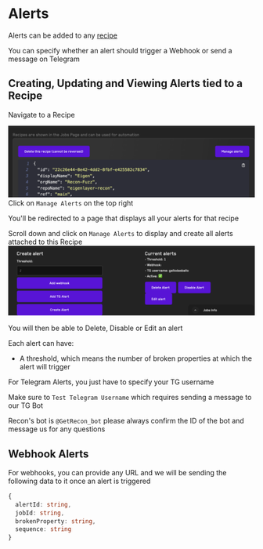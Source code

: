 # Alerts 

Alerts can be added to any [recipe](/recipes.html)

You can specify whether an alert should trigger a Webhook or send a message on Telegram

## Creating, Updating and Viewing Alerts tied to a Recipe

Navigate to a Recipe

![Manage Alerts](../images/alerts/manage-alerts.png)
Click on `Manage Alerts` on the top right

You'll be redirected to a page that displays all your alerts for that recipe

Scroll down and click on `Manage Alerts` to display and create all alerts attached to this Recipe
![Create Alerts](../images/alerts/create-alerts.png)

You will then be able to Delete, Disable or Edit an alert

Each alert can have:
- A threshold, which means the number of broken properties at which the alert will trigger

For Telegram Alerts, you just have to specify your TG username

Make sure to `Test Telegram Username` which requires sending a message to our TG Bot

Recon's bot is `@GetRecon_bot` please always confirm the ID of the bot and message us for any questions

## Webhook Alerts

For webhooks, you can provide any URL and we will be sending the following data to it once an alert is triggered

```typescript
{
  alertId: string,
  jobId: string,
  brokenProperty: string,
  sequence: string
}
```